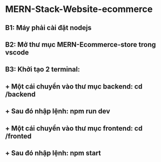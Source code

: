 # MERN-Stack-Website-ecommerce

## B1: Máy phải cài đặt nodejs
## B2: Mở thư mục MERN-Ecommerce-store trong vscode
## B3: Khởi tạo 2 terminal:
## + Một cái chuyển vào thư mục backend: cd /backend
## + Sau đó nhập lệnh: npm run dev
## + Một cái chuyển vào thư mục frontend: cd /fronted
## + Sau đó nhập lệnh: npm start 
